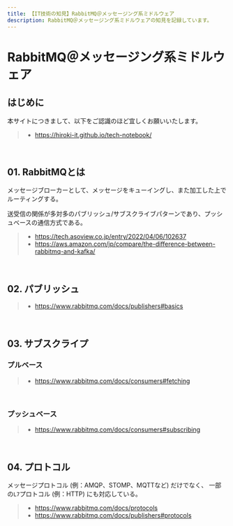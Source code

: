 ```yaml
---
title: 【IT技術の知見】RabbitMQ＠メッセージング系ミドルウェア
description: RabbitMQ＠メッセージング系ミドルウェアの知見を記録しています。
---
```


# RabbitMQ＠メッセージング系ミドルウェア

## はじめに

本サイトにつきまして、以下をご認識のほど宜しくお願いいたします。

> - https://hiroki-it.github.io/tech-notebook/

<br>

## 01. RabbitMQとは

メッセージブローカーとして、メッセージをキューイングし、また加工した上でルーティングする。

送受信の関係が多対多のパブリッシュ/サブスクライブパターンであり、プッシュベースの通信方式である。

> - https://tech.asoview.co.jp/entry/2022/04/06/102637
> - https://aws.amazon.com/jp/compare/the-difference-between-rabbitmq-and-kafka/

<br>

## 02. パブリッシュ

> - https://www.rabbitmq.com/docs/publishers#basics

<br>

## 03. サブスクライプ

### プルベース

> - https://www.rabbitmq.com/docs/consumers#fetching

<br>

### プッシュベース

> - https://www.rabbitmq.com/docs/consumers#subscribing

<br>

## 04. プロトコル

メッセージプロトコル (例：AMQP、STOMP、MQTTなど) だけでなく、 一部の`L7`プロトコル (例：HTTP) にも対応している。

> - https://www.rabbitmq.com/docs/protocols
> - https://www.rabbitmq.com/docs/publishers#protocols

<br>
